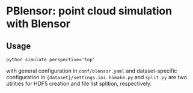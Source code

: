 # PBlensor: point cloud simulation with Blensor

## Usage
```
python simulate perspective='top'
```
with general configuration in `conf/blensor.yaml` and dataset-specific configuration in `{dataset}/settings.ini`. `h5make.py` and `split.py` are two utilities for HDF5 creation and file list splition, respectively.
